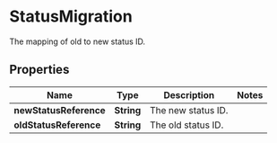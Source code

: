 

# StatusMigration

The mapping of old to new status ID.

## Properties

| Name | Type | Description | Notes |
|------------ | ------------- | ------------- | -------------|
|**newStatusReference** | **String** | The new status ID. |  |
|**oldStatusReference** | **String** | The old status ID. |  |



